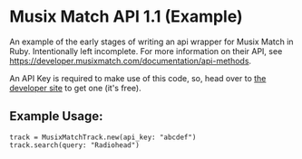 # Musix Match API 1.1 (Example)
An example of the early stages of writing an api wrapper for Musix Match in Ruby. Intentionally left incomplete.
For more information on their API, see https://developer.musixmatch.com/documentation/api-methods.

An API Key is required to make use of this code, so, head over to [the developer site](https://developer.musixmatch.com) to get one (it's free).

## Example Usage:
```
track = MusixMatchTrack.new(api_key: "abcdef")
track.search(query: "Radiohead")
```
